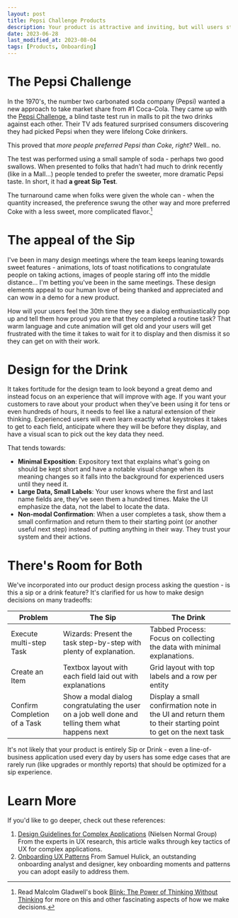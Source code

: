 ```yaml
---
layout: post
title: Pepsi Challenge Products
description: Your product is attractive and inviting, but will users stay around long enough to drink the whole can?
date: 2023-06-28
last_modified_at: 2023-08-04
tags: [Products, Onboarding]
---
```


# The Pepsi Challenge

In the 1970's, the number two carbonated soda company (Pepsi) wanted a new approach to take market share from #1 Coca-Cola.  They came up with the [Pepsi Challenge](https://en.wikipedia.org/wiki/Pepsi_Challenge), a blind taste test run in malls to pit the two drinks against each other.  Their TV ads featured surprised consumers discovering they had picked Pepsi when they were lifelong Coke drinkers.

This proved that _more people preferred Pepsi than Coke, right?_  Well.. no.

The test was performed using a small sample of soda - perhaps two good swallows.  When presented to folks that hadn't had much to drink recently (like in a Mall...) people tended to prefer the sweeter, more dramatic Pepsi taste. In short, it had **a great Sip Test**.

The turnaround came when folks were given the whole can - when the quantity increased, the preference swung the other way and more preferred Coke with a less sweet, more complicated flavor.[^1]

[^1]: Read Malcolm Gladwell's book [Blink: The Power of Thinking Without Thinking](https://a.co/d/36avQEh) for more on this and other fascinating aspects of how we make decisions.

# The appeal of the Sip

I've been in many design meetings where the team keeps leaning towards sweet features - animations, lots of toast notifications to congratulate people on taking actions, images of people staring off into the middle distance... I'm betting you've been in the same meetings.  These design elements appeal to our human love of being thanked and appreciated and can wow in a demo for a new product.

How will your users feel the 30th time they see a dialog enthusiastically pop up and tell them how proud you are that they completed a routine task?  That warm language and cute animation will get old and your users will get frustrated with the time it takes to wait for it to display and then dismiss it so they can get on with their work.

# Design for the Drink

It takes fortitude for the design team to look beyond a great demo and instead focus on an experience that will improve with age.  If you want your customers to rave about your product when they've been using it for tens or even hundreds of hours, it needs to feel like a natural extension of their thinking.  Experienced users will even learn exactly what keystrokes it takes to get to each field, anticipate where they will be before they display, and have a visual scan to pick out the key data they need.

That tends towards:

* **Minimal Exposition**: Expository text that explains what's going on should be kept short and have a notable visual change when its meaning changes so it falls into the background for experienced users until they need it.
* **Large Data, Small Labels**: Your user knows where the first and last name fields are, they've seen them a hundred times.  Make the UI emphasize the data, not the label to locate the data.
* **Non-modal Confirmation**: When a user completes a task, show them a small confirmation and return them to their starting point (or another useful next step) instead of putting anything in their way.  They trust your system and their actions.

# There's Room for Both

We've incorporated into our product design process asking the question - is this a sip or a drink feature?  It's clarified for us how to make design decisions on many tradeoffs:  

| Problem | The Sip | The Drink |
| --------|---------|-----------|
| Execute multi-step Task | Wizards: Present the task step-by-step with plenty of explanation. | Tabbed Process: Focus on collecting the data with minimal explanations. |
| Create an Item | Textbox layout with each field laid out with explanations | Grid layout with top labels and a row per entity |
| Confirm Completion of a Task | Show a modal dialog congratulating the user on a job well done and telling them what happens next | Display a small confirmation note in the UI and return them to their starting point to get on the next task |

It's not likely that your product is entirely Sip or Drink - even a line-of-business application used every day by users has some edge cases that are rarely run (like upgrades or monthly reports) that should be optimized for a sip experience.

# Learn More

If you'd like to go deeper, check out these references:

1. [Design Guidelines for Complex Applications](https://www.nngroup.com/articles/complex-application-design/) (Nielsen Normal Group) From the experts in UX research, this article walks through key tactics of UX for complex applications.
2. [Onboarding UX Patterns](https://www.useronboard.com/onboarding-ux-patterns/) From Samuel Hulick, an outstanding onboarding analyst and designer, key onboarding moments and patterns you can adopt easily to address them.